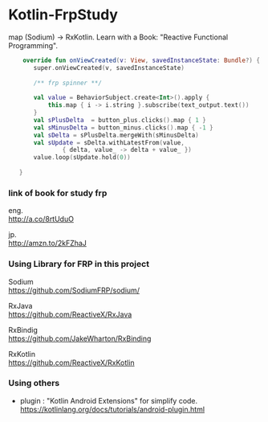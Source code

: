 # Kotlin-FrpStudy
 map (Sodium) -> RxKotlin. Learn with a Book: "Reactive Functional Programming". 
 
 
 ```Kotlin
     override fun onViewCreated(v: View, savedInstanceState: Bundle?) {
        super.onViewCreated(v, savedInstanceState)
        
        /** frp spinner **/
        
        val value = BehaviorSubject.create<Int>().apply {
            this.map { i -> i.string }.subscribe(text_output.text())
        }
        val sPlusDelta  = button_plus.clicks().map { 1 }
        val sMinusDelta = button_minus.clicks().map { -1 }
        val sDelta = sPlusDelta.mergeWith(sMinusDelta)
        val sUpdate = sDelta.withLatestFrom(value,
                { delta, value_ -> delta + value_ })
        value.loop(sUpdate.hold(0))
        
    }
 ```

### link of book for study frp

eng.  
http://a.co/8rtUduO

jp.  
http://amzn.to/2kFZhaJ


### Using Library for FRP in this project

Sodium  
https://github.com/SodiumFRP/sodium/

RxJava  
https://github.com/ReactiveX/RxJava

RxBindig  
https://github.com/JakeWharton/RxBinding

RxKotlin  
https://github.com/ReactiveX/RxKotlin

### Using others
- plugin : "Kotlin Android Extensions" for simplify code.  
https://kotlinlang.org/docs/tutorials/android-plugin.html
